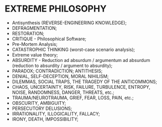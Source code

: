 # EXTREME PHILOSOPHY
* Antisynthesis (REVERSE-ENGINEERING KNOWLEDGE);
* DEFRAGMENTATION;
* RESTORATION;
* CRITIQUE - Philosophical Software;
* Pre-Mortem Analysis;
* CATASTROPHIC THINKING (worst-case scenario analysis);
* Extreme value theory;
* ABSURDITY - Reduction ad absurdum / argumentum ad absurdum (reduction to absurdity / argument to absurdity);
* PARADOX; CONTRADICTION; ANTITHESIS;
* DENIAL, SELF-DECEPTION, MORAL NIHILISM;
* DILEMMAS, SOCIAL TRAPS, THE TRAGEDY OF THE ANTICOMMONS;
* CHAOS, UNCERTAINTY, RISK, FAILURE, TURBULENCE, ENTROPY, NOISE, RANDOMNESS, DANGER, THREATS, etc.;
* TRAUMA/NEUROTRAUMA, GRIEF, FEAR, LOSS, PAIN, etc.;
* OBSCURITY, AMBIGUITY;
* PERSECUTORY DELUSIONS;
* IRRATIONALITY, ILLOGICALITY, FALLACY;
* IRONY, DEATH, IMPOSSIBILITY;
